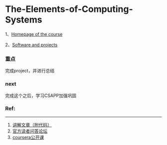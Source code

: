 # The-Elements-of-Computing-Systems

1、[Homepage of the course](http://www.nand2tetris.org/course.php)

2、[Software and projects](http://www.nand2tetris.org/software.php)

### 重点  
完成project，并进行总结

### next
完成这个之后，学习CSAPP加强巩固


### Ref:
---
1. [讲解文章（附代码）](http://blog.csdn.net/thomas_in_june/article/category/2506421)  
2. [官方读者问答论坛](http://nand2tetris-questions-and-answers-forum.32033.n3.nabble.com/)
3. [coursera公开课](https://www.coursera.org/learn/build-a-computer)
